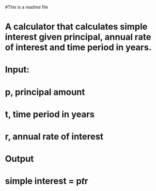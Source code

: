 #This is a readme file
#    A calculator that calculates simple interest given principal, annual rate of interest and time period in years.
#    Input:
#       p, principal amount
#       t, time period in years
#       r, annual rate of interest
#    Output
#       simple interest = p*t*r
